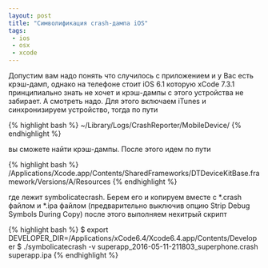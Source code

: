 ```yaml
---
layout: post
title: "Символификация crash-дампа iOS"
tags:
 - ios
 - osx
 - xcode
---
```


Допустим вам надо понять что случилось с приложением и у Вас есть крэш-дамп, однако на телефоне стоит iOS 6.1 которую xCode 7.3.1
принципиально знать не хочет и крэш-дампы с этого устройства не забирает. А смотреть надо. Для этого включаем iTunes и синхронизируем устройство,
тогда по пути

{% highlight bash %}
~/Library/Logs/CrashReporter/MobileDevice/
{% endhighlight %}

вы сможете найти крэш-дампы. После этого идем по пути

{% highlight bash %}
/Applications/Xcode.app/Contents/SharedFrameworks/DTDeviceKitBase.framework/Versions/A/Resources
{% endhighlight %}

где лежит symbolicatecrash. Берем его и копируем вместе с \*.crash файлом и \*.ipa файлом (предварительно выключив опцию Strip Debug Symbols During Copy) после этого выполняем нехитрый скрипт

{% highlight bash %}
$ export DEVELOPER_DIR=/Applications/xCode6.4/Xcode6.4.app/Contents/Developer
$ ./symbolicatecrash -v superapp_2016-05-11-211803_superphone.crash superapp.ipa
{% endhighlight %}
